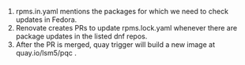 1. rpms.in.yaml mentions the packages for which we need to check updates in Fedora.
2. Renovate creates PRs to update rpms.lock.yaml whenever there are package updates in the listed dnf repos.
3. After the PR is merged, quay trigger will build a new image at quay.io/lsm5/pqc .
